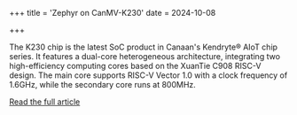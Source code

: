 +++
title = 'Zephyr on CanMV-K230'
date = 2024-10-08

+++

The K230 chip is the latest SoC product in Canaan's Kendryte® AIoT chip series. It features a dual-core heterogeneous architecture, integrating two high-efficiency computing cores based on the XuanTie C908 RISC-V design. The main core supports RISC-V Vector 1.0 with a clock frequency of 1.6GHz, while the secondary core runs at 800MHz.

[Read the full article](https://mp.weixin.qq.com/s/XOh6bPk5xkQhk17arSzSrw)

